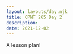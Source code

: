 ```yaml
---
layout: layouts/day.njk
title: CPNT 265 Day 2
description: 
date: 2021-12-02
---
```


A lesson plan!